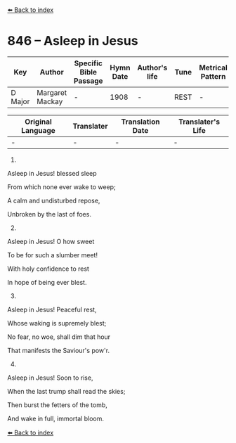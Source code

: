 [⬅️ Back to index](../README.md)

# 846 – Asleep in Jesus

Key | Author   | Specific Bible Passage     |Hymn Date |Author's life |Tune |Metrical Pattern   |Composer/Source
-- | --------- | ---------------------------|----------|--------------|-----|-------------------|-------------  
D Major |Margaret Mackay |- |1908 |- |REST |- |W. B. Bradbury

Original Language | Translater | Translation Date   | Translater's Life  
----------------- | --------- | --------------------|-------------     
\- |- |- |-




1.

Asleep in Jesus!  blessed sleep

From which none ever wake to weep;

A calm and undisturbed repose,

Unbroken by the last of foes.



2.

Asleep in Jesus!  O how sweet

To be for such a slumber meet!

With holy confidence to rest

In hope of being ever blest.



3.

Asleep in Jesus!  Peaceful rest,

Whose waking is supremely blest;

No fear, no woe, shall dim that hour

That manifests the Saviour's pow'r.



4.

Asleep in Jesus!  Soon to rise,

When the last trump shall read the skies;

Then burst the fetters of the tomb,

And wake in full, immortal bloom.

[⬅️ Back to index](../README.md)
